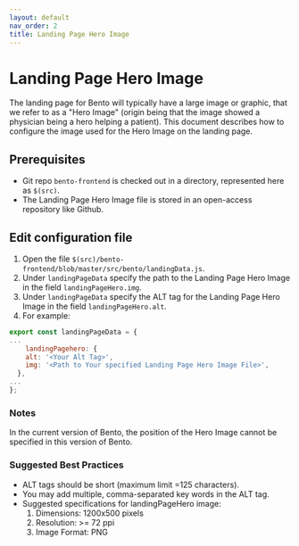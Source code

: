 ```yaml
---
layout: default
nav_order: 2
title: Landing Page Hero Image
---
```


# Landing Page Hero Image
The landing page for Bento will typically have a large image or graphic, that we refer to as a "Hero Image" (origin being that the image showed a physician being a hero helping a patient). This document describes how to configure the image used for the Hero Image on the landing page.

## Prerequisites
- Git repo `bento-frontend` is checked out in a directory, represented here as `$(src)`.
- The Landing Page Hero Image file is stored in an open-access repository like Github.

## Edit configuration file
 1. Open the file `$(src)/bento-frontend/blob/master/src/bento/landingData.js`.
 2. Under `landingPageData` specify the path to the Landing Page Hero Image in the field `landingPageHero.img`.
 3. Under `landingPageData` specify the ALT tag for the Landing Page Hero Image in the field `landingPageHero.alt`.
 4. For example:

```javascript
export const landingPageData = {
...
	landingPagehero: {
    alt: '<Your Alt Tag>',
    img: '<Path to Your specified Landing Page Hero Image File>',
  },
...
};
```

### Notes
In the current version of Bento, the position of the Hero Image cannot be specified in this version of Bento.

### Suggested Best Practices
- ALT tags should be short (maximum limit =125 characters).
- You may add multiple, comma-separated key words in the ALT tag.
- Suggested specifications for landingPageHero image:
  1. Dimensions: 1200x500 pixels
  2. Resolution: >= 72 ppi
  3. Image Format: PNG
